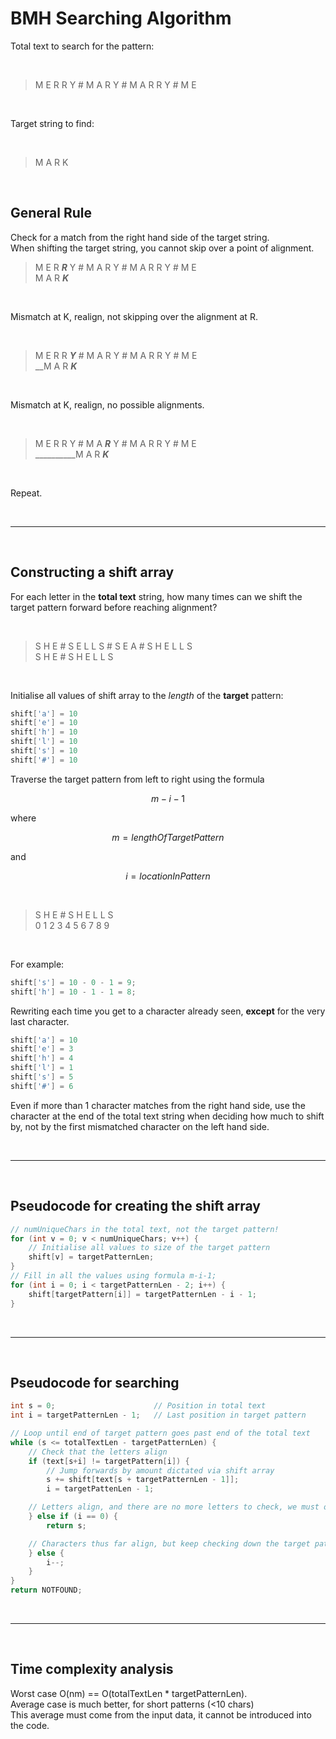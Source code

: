 # BMH Searching Algorithm

Total text to search for the pattern:

<br>

>M E R R Y # M A R Y # M A R R Y # M E

<br>

Target string to find: 

<br>

>M A R K 

<br>

## General Rule
Check for a match from the right hand side of the target string.<br>
When shifting the target string, you cannot skip over a point of alignment. <br>

>M E R ***R*** Y # M A R Y # M A R R Y # M E <br>
>M A R ***K***

<br>

Mismatch at K, realign, not skipping over the alignment at R.

<br>

>M E R R ***Y*** # M A R Y # M A R R Y # M E <br>
>__M A R ***K***

<br>

Mismatch at K, realign, no possible alignments.

<br>

>M E R R Y # M A ***R*** Y # M A R R Y # M E <br>
>__________M A R ***K***

<br>

Repeat.

<br>

---

<br>

## Constructing a shift array 


For each letter in the **total text** string, how many times can we shift the target pattern forward before reaching alignment?<br>

<br>

>S H E # S E L L S # S E A # S H E L L S <br>
>S H E # S H E L L S

<br>

Initialise all values of shift array to the *length* of the **target** pattern:

```c
shift['a'] = 10
shift['e'] = 10
shift['h'] = 10
shift['l'] = 10
shift['s'] = 10
shift['#'] = 10
```

Traverse the target pattern from left to right using the formula<br>

$$ m- i - 1 $$ 

where <br>

$$ m=lengthOfTargetPattern $$

and <br>

$$ i=locationInPattern $$

<br>

>S H E # S H E L L S <br>
>0 1 2 3 4 5 6 7 8 9

<br>

For example:

```c
shift['s'] = 10 - 0 - 1 = 9;
shift['h'] = 10 - 1 - 1 = 8; 
```

Rewriting each time you get to a character already seen, **except** for the very last character.

```c
shift['a'] = 10
shift['e'] = 3
shift['h'] = 4
shift['l'] = 1
shift['s'] = 5
shift['#'] = 6
```

Even if more than 1 character matches from the right hand side, use the character at the end of the total text string when deciding how much to shift by, not by the first mismatched character on the left hand side.<br>

<br>

---

<br>

## Pseudocode for creating the shift array

```c
// numUniqueChars in the total text, not the target pattern!
for (int v = 0; v < numUniqueChars; v++) {
    // Initialise all values to size of the target pattern
    shift[v] = targetPatternLen;
}
// Fill in all the values using formula m-i-1;
for (int i = 0; i < targetPatternLen - 2; i++) {
    shift[targetPattern[i]] = targetPatternLen - i - 1;
}
```

<br>

---

<br>

## Pseudocode for searching

```c
int s = 0;                      // Position in total text 
int i = targetPatternLen - 1;   // Last position in target pattern

// Loop until end of target pattern goes past end of the total text
while (s <= totalTextLen - targetPatternLen) {
    // Check that the letters align
    if (text[s+i] != targetPattern[i]) {
        // Jump forwards by amount dictated via shift array
        s += shift[text[s + targetPatternLen - 1]];
        i = targetPattenLen - 1;

    // Letters align, and there are no more letters to check, we must of found the full target pattern!
    } else if (i == 0) {
        return s;

    // Characters thus far align, but keep checking down the target pattern
    } else {
        i--;
    }
}
return NOTFOUND;
```

<br>

---

<br>

## Time complexity analysis 

Worst case O(nm) == O(totalTextLen * targetPatternLen).<br>
Average case is much better, for short patterns (<10 chars) <br>
This average must come from the input data, it cannot be introduced into the code. <br>